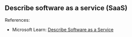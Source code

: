 ## Describe software as a service (SaaS)

References:

* Microsoft Learn: [Describe Software as a Service](https://learn.microsoft.com/en-us/training/modules/describe-cloud-service-types/4-describe-software-service)
